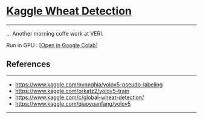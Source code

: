 # [Kaggle Wheat Detection](https://www.kaggle.com/c/global-wheat-detection)
***

... Another morning coffe work at VERI.

Run in GPU : [[Open in Google Colab]()]




## References
***
* https://www.kaggle.com/nvnnghia/yolov5-pseudo-labeling
* https://www.kaggle.com/orkatz2/yolov5-train
* https://www.kaggle.com/c/global-wheat-detection/
* https://www.kaggle.com/qiaoyuanfang/yolov5

***





